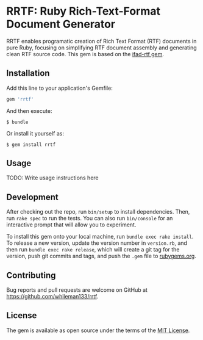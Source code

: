 # RRTF: Ruby Rich-Text-Format Document Generator

RRTF enables programatic creation of Rich Text Format (RTF) documents in pure Ruby, focusing on simplifying RTF document assembly and generating clean RTF source code. This gem is based on the [ifad-rtf gem](https://github.com/clbustos/rtf).

## Installation

Add this line to your application's Gemfile:

```ruby
gem 'rrtf'
```

And then execute:

    $ bundle

Or install it yourself as:

    $ gem install rrtf

## Usage

TODO: Write usage instructions here

## Development

After checking out the repo, run `bin/setup` to install dependencies. Then, run `rake spec` to run the tests. You can also run `bin/console` for an interactive prompt that will allow you to experiment.

To install this gem onto your local machine, run `bundle exec rake install`. To release a new version, update the version number in `version.rb`, and then run `bundle exec rake release`, which will create a git tag for the version, push git commits and tags, and push the `.gem` file to [rubygems.org](https://rubygems.org).

## Contributing

Bug reports and pull requests are welcome on GitHub at https://github.com/whileman133/rrtf.


## License

The gem is available as open source under the terms of the [MIT License](http://opensource.org/licenses/MIT).

